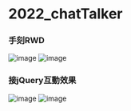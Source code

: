 # 2022_chatTalker

### 手刻RWD
![image](https://user-images.githubusercontent.com/87654961/178447377-1b687be0-6c4a-4714-9abb-a5c596c87b76.png)
![image](https://user-images.githubusercontent.com/87654961/178447473-b1c38cf2-4272-47ae-9ea1-4103b66ee58c.png)

### 接jQuery互動效果
![image](https://user-images.githubusercontent.com/87654961/178749089-858442cc-a0b8-459f-adb2-49084ae2e79c.png)
![image](https://user-images.githubusercontent.com/87654961/178748912-6e65a998-a118-455d-a522-166eb21dbccf.png)
